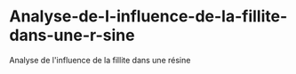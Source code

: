 # Analyse-de-l-influence-de-la-fillite-dans-une-r-sine
Analyse de l'influence de la fillite dans une résine
